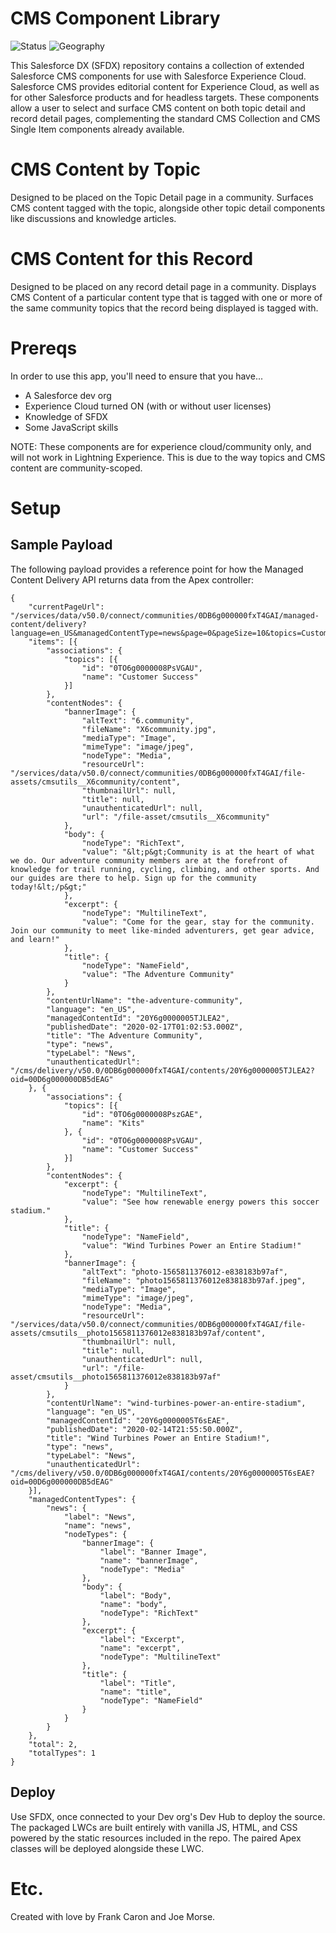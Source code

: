 # CMS Component Library

![Status](https://img.shields.io/badge/status-Beta-yellowgreen)
![Geography](https://img.shields.io/badge/Geography-US-blue)

This Salesforce DX (SFDX) repository contains a collection of extended Salesforce CMS components for use with Salesforce Experience Cloud. Salesforce CMS provides editorial content for Experience Cloud, as well as for other Salesforce products and for headless targets. These components allow a user to select and surface CMS content on both topic detail and record detail pages, complementing the standard CMS Collection and CMS Single Item components already available.

# CMS Content by Topic
Designed to be placed on the Topic Detail page in a community. Surfaces CMS content tagged with the topic, alongside other topic detail components like discussions and knowledge articles.

# CMS Content for this Record
Designed to be placed on any record detail page in a community. Displays CMS Content of a particular content type that is tagged with one or more of the same community topics that the record being displayed is tagged with.

# Prereqs

In order to use this app, you'll need to ensure that you have...

* A Salesforce dev org
* Experience Cloud turned ON (with or without user licenses)
* Knowledge of SFDX
* Some JavaScript skills

NOTE: These components are for experience cloud/community only, and will not work in Lightning Experience. This is due to the way topics and CMS content are community-scoped.

# Setup

## Sample Payload
The following payload provides a reference point for how the Managed Content Delivery API returns data from the Apex controller:

    {
        "currentPageUrl": "/services/data/v50.0/connect/communities/0DB6g000000fxT4GAI/managed-content/delivery?language=en_US&managedContentType=news&page=0&pageSize=10&topics=Customer%20Success%2CKits",
        "items": [{
            "associations": {
                "topics": [{
                    "id": "0TO6g0000008PsVGAU",
                    "name": "Customer Success"
                }]
            },
            "contentNodes": {
                "bannerImage": {
                    "altText": "6.community",
                    "fileName": "X6community.jpg",
                    "mediaType": "Image",
                    "mimeType": "image/jpeg",
                    "nodeType": "Media",
                    "resourceUrl": "/services/data/v50.0/connect/communities/0DB6g000000fxT4GAI/file-assets/cmsutils__X6community/content",
                    "thumbnailUrl": null,
                    "title": null,
                    "unauthenticatedUrl": null,
                    "url": "/file-asset/cmsutils__X6community"
                },
                "body": {
                    "nodeType": "RichText",
                    "value": "&lt;p&gt;Community is at the heart of what we do. Our adventure community members are at the forefront of knowledge for trail running, cycling, climbing, and other sports. And our guides are there to help. Sign up for the community today!&lt;/p&gt;"
                },
                "excerpt": {
                    "nodeType": "MultilineText",
                    "value": "Come for the gear, stay for the community. Join our community to meet like-minded adventurers, get gear advice, and learn!"
                },
                "title": {
                    "nodeType": "NameField",
                    "value": "The Adventure Community"
                }
            },
            "contentUrlName": "the-adventure-community",
            "language": "en_US",
            "managedContentId": "20Y6g0000005TJLEA2",
            "publishedDate": "2020-02-17T01:02:53.000Z",
            "title": "The Adventure Community",
            "type": "news",
            "typeLabel": "News",
            "unauthenticatedUrl": "/cms/delivery/v50.0/0DB6g000000fxT4GAI/contents/20Y6g0000005TJLEA2?oid=00D6g000000DB5dEAG"
        }, {
            "associations": {
                "topics": [{
                    "id": "0TO6g0000008PszGAE",
                    "name": "Kits"
                }, {
                    "id": "0TO6g0000008PsVGAU",
                    "name": "Customer Success"
                }]
            },
            "contentNodes": {
                "excerpt": {
                    "nodeType": "MultilineText",
                    "value": "See how renewable energy powers this soccer stadium."
                },
                "title": {
                    "nodeType": "NameField",
                    "value": "Wind Turbines Power an Entire Stadium!"
                },
                "bannerImage": {
                    "altText": "photo-1565811376012-e838183b97af",
                    "fileName": "photo1565811376012e838183b97af.jpeg",
                    "mediaType": "Image",
                    "mimeType": "image/jpeg",
                    "nodeType": "Media",
                    "resourceUrl": "/services/data/v50.0/connect/communities/0DB6g000000fxT4GAI/file-assets/cmsutils__photo1565811376012e838183b97af/content",
                    "thumbnailUrl": null,
                    "title": null,
                    "unauthenticatedUrl": null,
                    "url": "/file-asset/cmsutils__photo1565811376012e838183b97af"
                }
            },
            "contentUrlName": "wind-turbines-power-an-entire-stadium",
            "language": "en_US",
            "managedContentId": "20Y6g0000005T6sEAE",
            "publishedDate": "2020-02-14T21:55:50.000Z",
            "title": "Wind Turbines Power an Entire Stadium!",
            "type": "news",
            "typeLabel": "News",
            "unauthenticatedUrl": "/cms/delivery/v50.0/0DB6g000000fxT4GAI/contents/20Y6g0000005T6sEAE?oid=00D6g000000DB5dEAG"
        }],
        "managedContentTypes": {
            "news": {
                "label": "News",
                "name": "news",
                "nodeTypes": {
                    "bannerImage": {
                        "label": "Banner Image",
                        "name": "bannerImage",
                        "nodeType": "Media"
                    },
                    "body": {
                        "label": "Body",
                        "name": "body",
                        "nodeType": "RichText"
                    },
                    "excerpt": {
                        "label": "Excerpt",
                        "name": "excerpt",
                        "nodeType": "MultilineText"
                    },
                    "title": {
                        "label": "Title",
                        "name": "title",
                        "nodeType": "NameField"
                    }
                }
            }
        },
        "total": 2,
        "totalTypes": 1
    }

## Deploy

Use SFDX, once connected to your Dev org's Dev Hub to deploy the source. The packaged LWCs are built entirely with vanilla JS, HTML, and CSS powered by the static resources included in the repo. The paired Apex classes will be deployed alongside these LWC.

# Etc.

Created with love by Frank Caron and Joe Morse.
